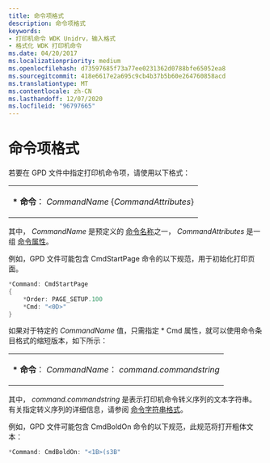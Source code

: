 ```yaml
---
title: 命令项格式
description: 命令项格式
keywords:
- 打印机命令 WDK Unidrv，输入格式
- 格式化 WDK 打印机命令
ms.date: 04/20/2017
ms.localizationpriority: medium
ms.openlocfilehash: d73597685f73a77ee0231362d0788bfe65052ea8
ms.sourcegitcommit: 418e6617e2a695c9cb4b37b5b60e264760858acd
ms.translationtype: MT
ms.contentlocale: zh-CN
ms.lasthandoff: 12/07/2020
ms.locfileid: "96797665"
---
```

# <a name="command-entry-format"></a>命令项格式





若要在 GPD 文件中指定打印机命令项，请使用以下格式：

<table>
<colgroup>
<col width="100%" />
</colgroup>
<tbody>
<tr class="odd">
<td><p><strong>* 命令</strong>： <em>CommandName</em> {<em>CommandAttributes</em>}</p></td>
</tr>
</tbody>
</table>

 

其中， *CommandName* 是预定义的 [命令名称](command-names.md)之一， *CommandAttributes* 是一组 [命令属性](command-attributes.md)。

例如，GPD 文件可能包含 CmdStartPage 命令的以下规范，用于初始化打印页面。

```cpp
*Command: CmdStartPage
{
    *Order: PAGE_SETUP.100
    *Cmd: "<0D>"
}
```

如果对于特定的 *CommandName* 值，只需指定 \* Cmd 属性，就可以使用命令条目格式的缩短版本，如下所示：

<table>
<colgroup>
<col width="100%" />
</colgroup>
<tbody>
<tr class="odd">
<td><p><strong>* 命令</strong>： <em>CommandName</em>： <em>command.commandstring</em></p></td>
</tr>
</tbody>
</table>

 

其中， *command.commandstring* 是表示打印机命令转义序列的文本字符串。 有关指定转义序列的详细信息，请参阅 [命令字符串格式](command-string-format.md)。

例如，GPD 文件可能包含 CmdBoldOn 命令的以下规范，此规范将打开粗体文本：

```cpp
*Command: CmdBoldOn: "<1B>(s3B"
```

 

 





